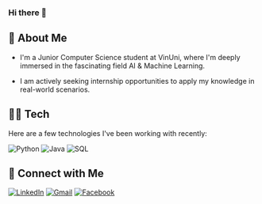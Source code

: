 ### Hi there 👋

<!--
**Haiiiiii/Haiiiiii** is a ✨ _special_ ✨ repository because its `README.md` (this file) appears on your GitHub profile.

Here are some ideas to get you started:

- 🔭 I’m currently working on ...
- 🌱 I’m currently learning ...
- 👯 I’m looking to collaborate on ...
- 🤔 I’m looking for help with ...
- 💬 Ask me about ...
- 📫 How to reach me: ...
- 😄 Pronouns: ...
- ⚡ Fun fact: ...
-->
## 🌱 About Me

- I'm a Junior Computer Science student at VinUni, where I'm deeply immersed in the fascinating field AI & Machine Learning.
  
- I am actively seeking internship opportunities to apply my knowledge in real-world scenarios.

## 👨‍💻 Tech
Here are a few technologies I've been working with recently:

![Python](https://img.shields.io/badge/Python-3776AB?style=for-the-badge&logo=python&logoColor=white)
![Java](https://img.shields.io/badge/Java-007396?style=for-the-badge&logo=java&logoColor=white)
![SQL](https://img.shields.io/badge/SQL-4479A1?style=for-the-badge&logo=MySQL&logoColor=white)

## 🤝 Connect with Me
[![LinkedIn](https://img.shields.io/badge/LinkedIn-0077B5?style=for-the-badge&logo=linkedin&logoColor=white)](https://www.linkedin.com/in/tranlehai03/)
[![Gmail](https://img.shields.io/badge/Gmail-D14836?style=for-the-badge&logo=gmail&logoColor=white)](mailto:haitranle.contact@gmail.com)
[![Facebook](https://img.shields.io/badge/Facebook-1877F2?style=for-the-badge&logo=facebook&logoColor=white)](https://www.facebook.com/hai.trann.3114)
